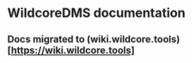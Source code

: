 # WildcoreDMS documentation

## Docs migrated to (wiki.wildcore.tools)[https://wiki.wildcore.tools]
